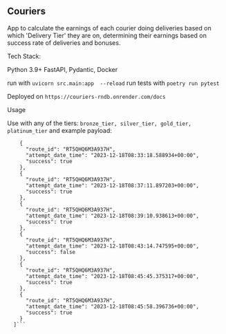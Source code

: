## Couriers
App to calculate the earnings of each courier doing deliveries based on which 'Delivery Tier' they are on, determining their earnings based on success rate of deliveries and bonuses.

Tech Stack:

Python 3.9+
FastAPI,
Pydantic,
Docker

run with ```uvicorn src.main:app  --reload```
run tests with ```poetry run pytest```

Deployed on ```https://couriers-rndb.onrender.com/docs```

Usage

Use with any of the tiers: ```bronze_tier, silver_tier, gold_tier, platinum_tier``` and example payload:

```[
    {
      "route_id": "RT5QHQ6M3A937H",
      "attempt_date_time": "2023-12-18T08:33:18.588934+00:00",
      "success": true
    },
    {
      "route_id": "RT5QHQ6M3A937H",
      "attempt_date_time": "2023-12-18T08:37:11.897203+00:00",
      "success": true
    },
    {
      "route_id": "RT5QHQ6M3A937H",
      "attempt_date_time": "2023-12-18T08:39:10.938613+00:00",
      "success": true
    },
    {
      "route_id": "RT5QHQ6M3A937H",
      "attempt_date_time": "2023-12-18T08:43:14.747595+00:00",
      "success": false
    },
    {
      "route_id": "RT5QHQ6M3A937H",
      "attempt_date_time": "2023-12-18T08:45:45.375317+00:00",
      "success": true
    },
    {
      "route_id": "RT5QHQ6M3A937H",
      "attempt_date_time": "2023-12-18T08:45:58.396736+00:00",
      "success": true
    }
  ]```